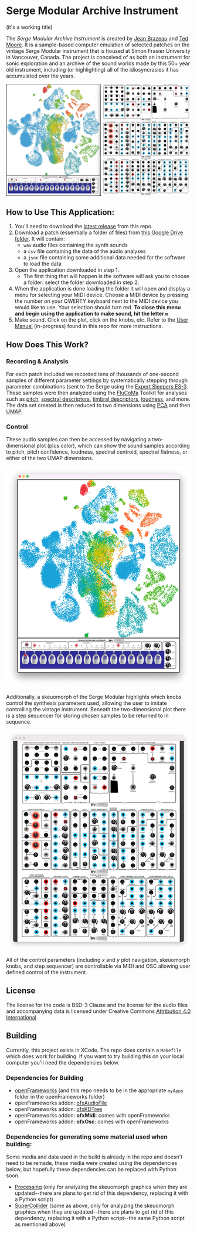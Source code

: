# Serge Modular Archive Instrument

(it's a working title)

The _Serge Modular Archive Instrument_ is created by [Jean Brazeau](https://221a.ca/contributors/jean-brazeau/) and [Ted Moore](https://www.tedmooremusic.com/). It is a sample-based computer emulation of selected patches on the vintage Serge Modular instrument that is housed at Simon Frasier University in Vancouver, Canada. The project is conceived of as both an instrument for sonic exploration and an archive of the sound worlds made by this 50+ year old instrument, including (or highlighting) all of the idiosyncrasies it has accumulated over the years.

![Full SMAI](./documentation/figures/serge-full.jpg)

## How to Use This Application:

1. You'll need to download the [latest release](https://github.com/tedmoore/serge-archive-oF/releases/latest) from this repo. 
2. Download a patch (essentially a folder of files) from [this Google Drive folder](https://drive.google.com/drive/folders/1LRe2oOUYgVRhTToPmIJWTU4CTBDvpJhz?usp=sharing). It will contain:
    - `wav` audio files containing the synth sounds
    - a `csv` file containing the data of the audio analyses
    - a `json` file containing some additional data needed for the software to load the data
3. Open the application downloaded in step 1. 
    - The first thing that will happen is the software will ask you to choose a folder: select the folder downloaded in step 2.
4. When the application is done loading the folder it will open and display a menu for selecting your MIDI device. Choose a MIDI device by pressing the number on your QWERTY keyboard next to the MIDI device you would like to use. Your selection should turn red. **To close this menu and begin using the application to make sound, hit the letter `m`**
5. Make sound. Click on the plot, click on the knobs, etc. Refer to the [User Manual](https://github.com/tedmoore/serge-archive-oF/blob/main/documentation/SMAI-User-Manual.pdf) (in-progress) found in this repo for more instructions.

## How Does This Work?

### Recording & Analysis

For each patch included we recorded tens of thousands of one-second samples of different parameter settings by systematically stepping through parameter combinations (sent to the Serge using the [Expert Sleepers ES-3](https://www.expert-sleepers.co.uk/es3.html). These samples were then analyzed using the [FluCoMa](https://www.flucoma.org/) Toolkit for analyses such as [pitch](https://learn.flucoma.org/reference/pitch/), [spectral descriptors](https://learn.flucoma.org/reference/spectralshape/), [timbral descriptors](https://learn.flucoma.org/reference/mfcc/), [loudness](https://learn.flucoma.org/reference/loudness/), and more. The data set created is then reduced to two dimensions using [PCA](https://learn.flucoma.org/reference/pca/) and then [UMAP](https://learn.flucoma.org/reference/umap/).

### Control 

These audio samples can then be accessed by navigating a two-dimensional plot (plus color), which can show the sound samples according to pitch, pitch confidence, loudness, spectral centroid, spectral flatness, or either of the two UMAP dimensions. 

![2D Plot](./documentation/figures/serge-plot.jpg)

Additionally, a skeuomorph of the Serge Modular highlights which knobs control the synthesis parameters used, allowing the user to imitate controlling the vintage instrument. Beneath the two-dimensional plot there is a step sequencer for storing chosen samples to be returned to in sequence.

![Skeuomorph](./documentation/figures/serge-skeuomorph.jpg)

All of the control parameters (including _x_ and _y_ plot navigation, skeuomorph knobs, and step sequencer) are controllable via MIDI and OSC allowing user defined control of the instrument.

## License

The license for the code is BSD-3 Clause and the license for the audio files and accompanying data is licensed under Creative Commons [Attribution 4.0 International](http://creativecommons.org/licenses/by/4.0/).

## Building

Currently, this project exists in XCode. The repo does contain a `Makefile` which does work for building. If you want to try building this on your local computer you'll need the dependencies below.

### Dependencies for Building

* [openFrameworks](https://openframeworks.cc/) (and this repo needs to be in the appropriate `myApps` folder in the openFrameworks folder)
* openFrameworks addon: [ofxAudioFile](https://github.com/npisanti/ofxAudioFile)
* openFrameworks addon: [ofxKDTree](https://github.com/genekogan/ofxKDTree)
* openFrameworks addon: **ofxMidi**: comes with openFrameworks
* openFrameworks addon: **ofxOsc**: comes with openFrameworks

### Dependencies for generating some material used when building:

Some media and data used in the build is already in the repo and doesn't need to be remade, these media were created using the dependencies below, but hopefully these dependencies can be replaced with Python soon.

* [Processing](https://processing.org/) (only for analyzing the skeuomorph graphics when they are updated--there are plans to get rid of this dependency, replacing it with a Python script)
* [SuperCollider](https://supercollider.github.io/) (same as above, only for analyzing the skeuomorph graphics when they are updated--there are plans to get rid of this dependency, replacing it with a Python script--the same Python script as mentioned above)
